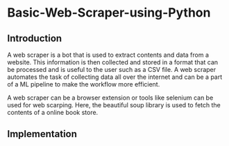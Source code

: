 # Basic-Web-Scraper-using-Python

## Introduction

A web scraper is a bot that is used to extract contents and data from a website. This information is then collected and stored in a format that can be processed and is useful to the user such as a CSV file. A web scraper automates the task of collecting data all over the internet and can be a part of a ML pipeline to make the workflow more efficient.

A web scraper can be a browser extension or tools like selenium can be used for web scarping. Here, the beautiful soup library is used to fetch the contents of a online book store.

## Implementation

